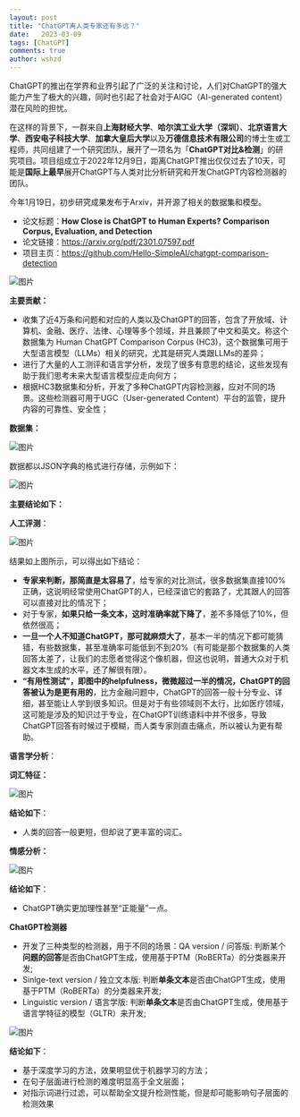 ```yaml
---
layout: post
title: "ChatGPT离人类专家还有多远？"
date:   2023-03-09
tags: [ChatGPT]
comments: true
author: wshzd
---
```


ChatGPT的推出在学界和业界引起了广泛的关注和讨论，人们对ChatGPT的强大能力产生了极大的兴趣，同时也引起了社会对于AIGC（AI-generated content）潜在风险的担忧。

在这样的背景下，一群来自**上海财经大学**、**哈尔滨工业大学（深圳）**、**北京语言大学**、**西安电子科技大学**、**加拿大皇后大学**以及**万德信息技术有限公司**的博士生或工程师，共同组建了一个研究团队，展开了一项名为「**ChatGPT对比&检测**」的研究项目。项目组成立于2022年12月9日，距离ChatGPT推出仅仅过去了10天，可能是**国际上最早**展开ChatGPT与人类对比分析研究和开发ChatGPT内容检测器的团队。

今年1月19日，初步研究成果发布于Arxiv，并开源了相关的数据集和模型。

- 论文标题：**How Close is ChatGPT to Human Experts? Comparison Corpus, Evaluation, and Detection**
- 论文链接：https://arxiv.org/pdf/2301.07597.pdf
- 项目主页：https://github.com/Hello-SimpleAI/chatgpt-comparison-detection

![图片](https://mmbiz.qpic.cn/mmbiz_png/N5aX12H1SickuNCmjicNDp6s1cZb92EHzGJC5lIUnEce0t56AwIDQCHVpRPau0vnoMMBj0zqIUZntdlRmYibITYag/640?wx_fmt=png&wxfrom=5&wx_lazy=1&wx_co=1)

**主要贡献：**

- 收集了近4万条和问题和对应的人类以及ChatGPT的回答，包含了开放域、计算机、金融、医疗、法律、心理等多个领域，并且兼顾了中文和英文。称这个数据集为 Human ChatGPT Comparison Corpus (HC3)，这个数据集可用于大型语言模型（LLMs）相关的研究，尤其是研究人类跟LLMs的差异；
- 进行了大量的人工测评和语言学分析，发现了很多有意思的结论，这些发现有助于我们思考未来大型语言模型应走向何方；
- 根据HC3数据集和分析，开发了多种ChatGPT内容检测器，应对不同的场景。这些检测器可用于UGC（User-generated Content）平台的监管，提升内容的可靠性、安全性；

**数据集：**

![图片](https://mmbiz.qpic.cn/mmbiz_png/N5aX12H1SickuNCmjicNDp6s1cZb92EHzGuIBy345nycEjNo9O2a2osOSYWDLCnEAfQEia6iblbbGDxwN0Rw5kYhmw/640?wx_fmt=png&wxfrom=5&wx_lazy=1&wx_co=1)

数据都以JSON字典的格式进行存储，示例如下：

![图片](https://mmbiz.qpic.cn/mmbiz_png/N5aX12H1SickuNCmjicNDp6s1cZb92EHzGWyO4m2giaVic0M5zZyAoEj3993ic1JkkoaJmgDVtxtuiaWvh5X5l2lHcUQ/640?wx_fmt=png&wxfrom=5&wx_lazy=1&wx_co=1)

**主要结论如下：**

**人工评测**：

![图片](https://mmbiz.qpic.cn/mmbiz_png/N5aX12H1SickuNCmjicNDp6s1cZb92EHzGrFmPXSrOByVMDJ8I2Y6BuoD2OiaicstCl91Ric0GvQQwzZoZxiaYdQkK4Q/640?wx_fmt=png&wxfrom=5&wx_lazy=1&wx_co=1)

结果如上图所示，可以得出如下结论：

- **专家来判断，那简直是太容易了**，给专家的对比测试，很多数据集直接100%正确，这说明经常使用ChatGPT的人，已经深谙它的套路了，尤其跟人的回答可以直接对比的情况下；
- 对于专家，**如果只给一条文本，这时准确率就下降了**，差不多降低了10%，但依然很高；
- **一旦一个人不知道ChatGPT，那可就麻烦大了**，基本一半的情况下都可能猜错，有些数据集，甚至准确率可能低到不到20%（有可能是那个数据集的人类回答太差了，让我们的志愿者觉得这个像机器，但这也说明，普通大众对于机器文本生成的水平，还了解很有限）。
- **“有用性测试”，即图中的helpfulness，微微超过一半的情况，ChatGPT的回答被认为是更有用的**，比方金融问题中，ChatGPT的回答一般十分专业、详细，甚至能让人学到很多知识。但是对于有些领域则不太行，比如医疗领域，这可能是涉及的知识过于专业，在ChatGPT训练语料中并不很多，导致ChatGPT回答有时候过于模糊，而人类专家则直击痛点，所以被认为更有帮助。

**语言学分析**：

**词汇特征：**

![图片](https://mmbiz.qpic.cn/mmbiz_png/N5aX12H1SickuNCmjicNDp6s1cZb92EHzG89d10dRZDUWA6uvM1QLzqTBarSwgI21qwwPR28LfrHhxks7mDqeNBQ/640?wx_fmt=png&wxfrom=5&wx_lazy=1&wx_co=1)

**结论如下**：

- 人类的回答一般更短，但却说了更丰富的词汇。

**情感分析：**

![图片](https://mmbiz.qpic.cn/mmbiz_png/N5aX12H1SickuNCmjicNDp6s1cZb92EHzGZQONpQLlrHKRENnyQu6AUfVlNCdzASgzxUWZgVdicNntqiaHTzE8pFtg/640?wx_fmt=png&wxfrom=5&wx_lazy=1&wx_co=1)

**结论如下**：

- ChatGPT确实更加理性甚至“正能量”一点。

  

**ChatGPT检测器**

- 开发了三种类型的检测器，用于不同的场景：QA version / 问答版: 判断某个**问题的回答**是否由ChatGPT生成，使用基于PTM（RoBERTa）的分类器来开发;
- Sinlge-text version / 独立文本版:  判断**单条文本**是否由ChatGPT生成，使用基于PTM（RoBERTa）的分类器来开发;
- Linguistic version / 语言学版:  判断**单条文本**是否由ChatGPT生成，使用基于语言学特征的模型（GLTR）来开发;

![图片](https://mmbiz.qpic.cn/mmbiz_png/N5aX12H1SickuNCmjicNDp6s1cZb92EHzGpJnibm5AAskWHEFkVbyCmDStAkYDcv3WicLDO5q0zQib82wgQhSxse10Q/640?wx_fmt=png&wxfrom=5&wx_lazy=1&wx_co=1)

**结论如下**：

- 基于深度学习的方法，效果明显优于机器学习的方法；
- 在句子层面进行检测的难度明显高于全文层面；
- 对指示词进行过滤，可以帮助全文提升检测性能，但是却可能影响句子层面的检测效果

